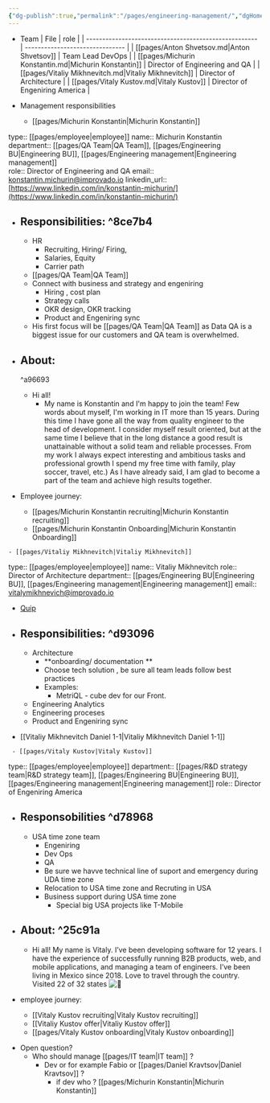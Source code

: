 ```yaml
---
{"dg-publish":true,"permalink":"/pages/engineering-management/","dgHomeLink":true,"dgPassFrontmatter":false}
---
```


- Team
	| File                                                  | role                            |
| ----------------------------------------------------- | ------------------------------- |
| [[pages/Anton  Shvetsov.md\|Anton  Shvetsov]]         | Team Lead DevOps                |
| [[pages/Michurin Konstantin.md\|Michurin Konstantin]] | Director of Engineering and QA  |
| [[pages/Vitaliy Mikhnevitch.md\|Vitaliy Mikhnevitch]] | Director of Architecture        |
| [[pages/Vitaly Kustov.md\|Vitaly Kustov]]             | Director of Engeniring  America |

- Management responsibilities
	- [[pages/Michurin Konstantin|Michurin Konstantin]] 
<div class="transclusion internal-embed is-loaded"><div class="markdown-embed">

<div class="markdown-embed-title">



</div>



type:: [[pages/employee|employee]]
name:: Michurin Konstantin
department:: [[pages/QA Team|QA Team]], [[pages/Engineering BU|Engineering BU]], [[pages/Engineering management|Engineering management]]  
role::  Director of Engineering and QA
email:: konstantin.michurin@improvado.io
linkedin_url::  [https://www.linkedin.com/in/konstantin-michurin/](https://www.linkedin.com/in/konstantin-michurin/)



- ## Responsibilities: ^8ce7b4
	- HR 
		- Recruiting, Hiring/ Firing,
		- Salaries, Equity
		- Carrier path
	- [[pages/QA Team|QA Team]] 
	- Connect with business and strategy and engeniring 
		- Hiring , cost plan
		- Strategy calls
		- OKR design, OKR tracking
		- Product and Engeniring  sync 
	- His first focus will be [[pages/QA Team|QA Team]] as Data QA is a biggest issue for our customers and QA team is overwhelmed. 


- ## About:
	^a96693
	- Hi all! 
		- My name is Konstantin and I'm happy to join the team! Few words about myself, I'm working in IT more than 15 years. During this time I have gone all the way from quality engineer to the head of development. I consider myself result oriented, but at the same time I believe that in the long distance a good result is unattainable without a solid team and reliable processes. From my work I always expect interesting and ambitious tasks and professional growth I spend my free time with family, play soccer, travel, etc.) As I have already said, I am glad to become a part of the team and achieve high results together.


- Employee journey:
	- [[pages/Michurin Konstantin recruiting|Michurin Konstantin recruiting]]
	- [[pages/Michurin Konstantin Onboarding|Michurin Konstantin Onboarding]]


</div></div>

	- [[pages/Vitaliy Mikhnevitch|Vitaliy Mikhnevitch]] 
<div class="transclusion internal-embed is-loaded"><div class="markdown-embed">

<div class="markdown-embed-title">



</div>

type:: [[pages/employee|employee]]
name:: Vitaliy Mikhnevitch
role:: Director of Architecture 
department::   [[pages/Engineering BU|Engineering BU]], [[pages/Engineering management|Engineering management]] 
email:: vitalymikhnevich@improvado.io

- [Quip](https://improvado.quip.com/dDwyAaAC1lq5)
- ## Responsibilities: ^d93096
	- Architecture
		- **onboarding/ documentation **
		- Choose tech solution , be sure all team leads follow best practices
		- Examples:
			- MetriQL - cube dev for our Front.
	- Engineering Analytics
	- Engineering proceses
	- Product and Engeniring  sync 


- [[Vitaliy Mikhnevitch Daniel 1-1|Vitaliy Mikhnevitch Daniel 1-1]]

</div></div>

	 - [[pages/Vitaly Kustov|Vitaly Kustov]] 
<div class="transclusion internal-embed is-loaded"><div class="markdown-embed">

<div class="markdown-embed-title">



</div>



type:: [[pages/employee|employee]]
department::  [[pages/R&D strategy team|R&D strategy team]], [[pages/Engineering BU|Engineering BU]], [[pages/Engineering management|Engineering management]] 
role:: Director of Engeniring  America

- ## Responsobilities ^d78968
	- USA time zone team 
		- Engeniring 
		- Dev Ops 
		- QA
		- Be sure we havve technical line of suport and emergency during UDA time zone
		- Relocation to USA time zone and Recruting in USA
		- Business support during USA time zone 
			- Special big USA projects like T-Mobile 

- ## About: ^25c91a
	- Hi all! My name is Vitaly. I’ve been developing software for 12 years. I have the experience of successfully running B2B products, web, and mobile applications, and managing a team of engineers. I’ve been living in Mexico since 2018. Love to travel through the country. Visited 22 of 32 states ![🙂](https://fonts.gstatic.com/s/e/notoemoji/14.0/1f642/512.png=s40)

- employee journey:
	- [[Vitaly Kustov recruiting|Vitaly Kustov recruiting]]
	- [[Vitaliy Kustov offer|Vitaliy Kustov offer]]
	- [[pages/Vitaly Kustov onboarding|Vitaly Kustov onboarding]]

</div></div>

- Open question?
	- Who should manage [[pages/IT team|IT team]] ? 
		- Dev or for example Fabio or [[pages/Daniel Kravtsov|Daniel Kravtsov]] ? 
			- if dev who ? [[pages/Michurin Konstantin|Michurin Konstantin]]